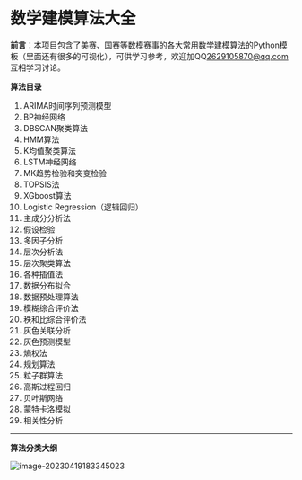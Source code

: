 # 数学建模算法大全

**前言**：本项目包含了美赛、国赛等数模赛事的各大常用数学建模算法的Python模板（里面还有很多的可视化），可供学习参考，欢迎加QQ<2629105870@qq.com>互相学习讨论。

**算法目录**

1. ARIMA时间序列预测模型
2. BP神经网络
3. DBSCAN聚类算法
4. HMM算法
5. K均值聚类算法
6. LSTM神经网络
7. MK趋势检验和突变检验
8. TOPSIS法
9. XGboost算法
10. Logistic Regression（逻辑回归）
11. 主成分分析法
12. 假设检验
13. 多因子分析
14. 层次分析法
15. 层次聚类算法
16. 各种插值法
17. 数据分布拟合
18. 数据预处理算法
19. 模糊综合评价法
20. 秩和比综合评价法
21. 灰色关联分析
22. 灰色预测模型
23. 熵权法
24. 规划算法
25. 粒子群算法
26. 高斯过程回归
27. 贝叶斯网络
28. 蒙特卡洛模拟
29. 相关性分析

---

**算法分类大纲**

![image-20230419183345023](https://i.postimg.cc/HnTKYRNC/image-20230419183345023.png)









